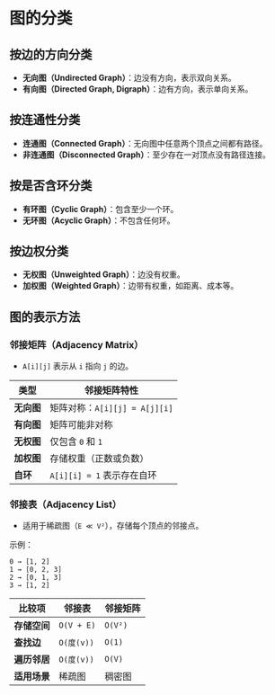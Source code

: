 # 图的分类

## 按边的方向分类
- **无向图（Undirected Graph）**：边没有方向，表示双向关系。
- **有向图（Directed Graph, Digraph）**：边有方向，表示单向关系。

## 按连通性分类
- **连通图（Connected Graph）**：无向图中任意两个顶点之间都有路径。
- **非连通图（Disconnected Graph）**：至少存在一对顶点没有路径连接。

## 按是否含环分类
- **有环图（Cyclic Graph）**：包含至少一个环。
- **无环图（Acyclic Graph）**：不包含任何环。

## 按边权分类
- **无权图（Unweighted Graph）**：边没有权重。
- **加权图（Weighted Graph）**：边带有权重，如距离、成本等。

## 图的表示方法

### 邻接矩阵（Adjacency Matrix）
- `A[i][j]` 表示从 `i` 指向 `j` 的边。

| **类型** | **邻接矩阵特性** |
| --- | --- |
| **无向图** | 矩阵对称：`A[i][j] = A[j][i]` |
| **有向图** | 矩阵可能非对称 |
| **无权图** | 仅包含 `0` 和 `1` |
| **加权图** | 存储权重（正数或负数） |
| **自环** | `A[i][i] = 1` 表示存在自环 |

### 邻接表（Adjacency List）
- 适用于稀疏图（`E ≪ V²`），存储每个顶点的邻接点。

示例：
```
0 → [1, 2]
1 → [0, 2, 3]
2 → [0, 1, 3]
3 → [1, 2]
```

| **比较项** | **邻接表** | **邻接矩阵** |
| --- | --- | --- |
| **存储空间** | `O(V + E)` | `O(V²)` |
| **查找边** | `O(度(v))` | `O(1)` |
| **遍历邻居** | `O(度(v))` | `O(V)` |
| **适用场景** | 稀疏图 | 稠密图 |
